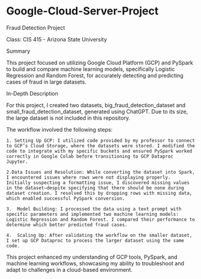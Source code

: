 # Google-Cloud-Server-Project

Fraud Detection Project

Class: CIS 415 - Arizona State University

Summary

This project focused on utilizing Google Cloud Platform (GCP) and PySpark to build and compare machine learning models, specifically Logistic Regression and Random Forest, for accurately detecting and predicting cases of fraud in large datasets.

In-Depth Description

For this project, I created two datasets, big_fraud_detection_dataset and small_fraud_detection_dataset, generated using ChatGPT. Due to its size, the large dataset is not included in this repository.

The workflow involved the following steps:

	1. Setting Up GCP: I utilized code provided by my professor to connect to GCP’s Cloud Storage, where the datasets were stored. I modified the code to integrate with my specific buckets and ensured PySpark worked correctly in Google Colab before transitioning to GCP Dataproc Jupyter.
 
	2.Data Issues and Resolution: While converting the dataset into Spark, I encountered issues where rows were not displaying properly. Initially suspecting a formatting issue, I discovered missing values in the dataset—despite specifying that there should be none during dataset creation. I resolved this by dropping rows with missing data, which enabled successful PySpark conversion.
 
	3.	Model Building: I processed the data using a text prompt with specific parameters and implemented two machine learning models: Logistic Regression and Random Forest. I compared their performance to determine which better predicted fraud cases.
 
	4.	Scaling Up: After validating the workflow on the smaller dataset, I set up GCP Dataproc to process the larger dataset using the same code.

This project enhanced my understanding of GCP tools, PySpark, and machine learning workflows, showcasing my ability to troubleshoot and adapt to challenges in a cloud-based environment.

